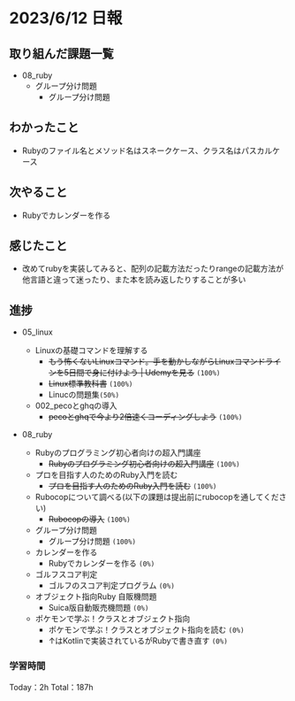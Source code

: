 # 2023/6/12 日報

## 取り組んだ課題一覧
- 08_ruby
    - グループ分け問題
        - グループ分け問題

## わかったこと
- Rubyのファイル名とメソッド名はスネークケース、クラス名はパスカルケース

## 次やること
- Rubyでカレンダーを作る

## 感じたこと
- 改めてrubyを実装してみると、配列の記載方法だったりrangeの記載方法が他言語と違って迷ったり、また本を読み返したりすることが多い

## 進捗
- 05_linux
    - Linuxの基礎コマンドを理解する
        - ~~もう怖くないLinuxコマンド。手を動かしながらLinuxコマンドラインを5日間で身に付けよう | Udemyを見る~~ ``(100%)``
        - ~~Linux標準教科書~~ ``(100%)``
        - Linucの問題集``(50%)``
    - 002_pecoとghqの導入
        - ~~pecoとghqで今より2倍速くコーディングしよう~~ ``(100%)``

- 08_ruby
    - Rubyのプログラミング初心者向けの超入門講座
        - ~~Rubyのプログラミング初心者向けの超入門講座~~ ``(100%)``
    - プロを目指す人のためのRuby入門を読む
        - ~~プロを目指す人のためのRuby入門を読む~~ ``(100%)``
    - Rubocopについて調べる(以下の課題は提出前にrubocopを通してください)
        - ~~Rubocopの導入~~ ``(100%)``
    - グループ分け問題
        - グループ分け問題 ``(100%)``
    - カレンダーを作る
        - Rubyでカレンダーを作る ``(0%)``
    - ゴルフスコア判定
        - ゴルフのスコア判定プログラム ``(0%)``
    - オブジェクト指向Ruby 自販機問題
        - Suica版自動販売機問題 ``(0%)``
    - ポケモンで学ぶ！クラスとオブジェクト指向
        - ポケモンで学ぶ！クラスとオブジェクト指向を読む ``(0%)``
        - ↑はKotlinで実装されているがRubyで書き直す ``(0%)``


### 学習時間
Today：2h Total：187h


